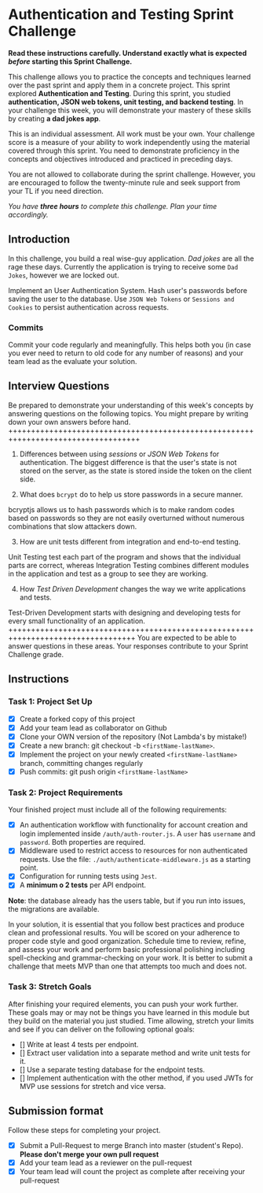 # Authentication and Testing Sprint Challenge

**Read these instructions carefully. Understand exactly what is expected _before_ starting this Sprint Challenge.**

This challenge allows you to practice the concepts and techniques learned over the past sprint and apply them in a concrete project. This sprint explored **Authentication and Testing**. During this sprint, you studied **authentication, JSON web tokens, unit testing, and backend testing**. In your challenge this week, you will demonstrate your mastery of these skills by creating **a dad jokes app**.

This is an individual assessment. All work must be your own. Your challenge score is a measure of your ability to work independently using the material covered through this sprint. You need to demonstrate proficiency in the concepts and objectives introduced and practiced in preceding days.

You are not allowed to collaborate during the sprint challenge. However, you are encouraged to follow the twenty-minute rule and seek support from your TL if you need direction.

_You have **three hours** to complete this challenge. Plan your time accordingly._

## Introduction

In this challenge, you build a real wise-guy application. _Dad jokes_ are all the rage these days. Currently the application is trying to receive some `Dad Jokes`, however we are locked out.

Implement an User Authentication System. Hash user's passwords before saving the user to the database. Use `JSON Web Tokens` or `Sessions and Cookies` to persist authentication across requests.

### Commits

Commit your code regularly and meaningfully. This helps both you (in case you ever need to return to old code for any number of reasons) and your team lead as the evaluate your solution.

## Interview Questions

Be prepared to demonstrate your understanding of this week's concepts by answering questions on the following topics. You might prepare by writing down your own answers before hand.
+++++++++++++++++++++++++++++++++++++++++++++++++++++++++++++++++++++++++++++++++++
1. Differences between using _sessions_ or _JSON Web Tokens_ for authentication.
 The biggest difference is that the user's state is not stored on the server, as the state is stored inside the token on the client side.


2. What does `bcrypt` do to help us store passwords in a secure manner.

bcryptjs allows us to hash passwords which is to make random codes based on passwords so they are not easily overturned without numerous combinations that slow attackers down.

3. How are unit tests different from integration and end-to-end testing.

Unit Testing test each part of the program and shows that the individual parts are correct, whereas Integration Testing combines different modules in the application and test as a group to see they are working.

4. How _Test Driven Development_ changes the way we write applications and tests.

Test-Driven Development starts with designing and developing tests for every small functionality of an application.
++++++++++++++++++++++++++++++++++++++++++++++++++++++++++++++++++++++++++++++++++
You are expected to be able to answer questions in these areas. Your responses contribute to your Sprint Challenge grade.

## Instructions

### Task 1: Project Set Up

- [X] Create a forked copy of this project
- [X] Add your team lead as collaborator on Github
- [X] Clone your OWN version of the repository (Not Lambda's by mistake!)
- [X] Create a new branch: git checkout -b `<firstName-lastName>`.
- [X] Implement the project on your newly created `<firstName-lastName>` branch, committing changes regularly
- [X] Push commits: git push origin `<firstName-lastName>`

### Task 2: Project Requirements

Your finished project must include all of the following requirements:

- [X] An authentication workflow with functionality for account creation and login implemented inside `/auth/auth-router.js`. A `user` has `username` and `password`. Both properties are required.
- [X] Middleware used to restrict access to resources for non authenticated requests. Use the file: `./auth/authenticate-middleware.js` as a starting point.
- [X] Configuration for running tests using `Jest`.
- [X] A **minimum o 2 tests** per API endpoint.

**Note**: the database already has the users table, but if you run into issues, the migrations are available.

In your solution, it is essential that you follow best practices and produce clean and professional results. You will be scored on your adherence to proper code style and good organization. Schedule time to review, refine, and assess your work and perform basic professional polishing including spell-checking and grammar-checking on your work. It is better to submit a challenge that meets MVP than one that attempts too much and does not.

### Task 3: Stretch Goals

After finishing your required elements, you can push your work further. These goals may or may not be things you have learned in this module but they build on the material you just studied. Time allowing, stretch your limits and see if you can deliver on the following optional goals:

- [] Write at least 4 tests per endpoint.
- [] Extract user validation into a separate method and write unit tests for it.
- [] Use a separate testing database for the endpoint tests.
- [] Implement authentication with the other method, if you used JWTs for MVP use sessions for stretch and vice versa.

## Submission format

Follow these steps for completing your project.

- [X] Submit a Pull-Request to merge <firstName-lastName> Branch into master (student's Repo). **Please don't merge your own pull request**
- [X] Add your team lead as a reviewer on the pull-request
- [X] Your team lead will count the project as complete after receiving your pull-request
